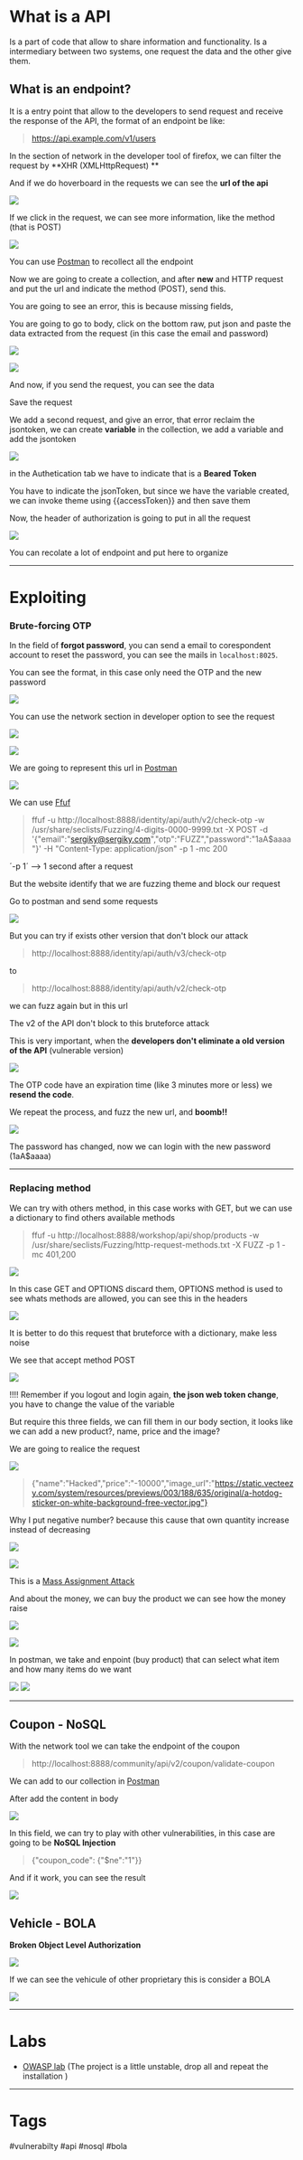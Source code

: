 
# What is a API

Is a part of code that allow to share information and functionality. Is a intermediary between two systems, one request the data and the other give them.

## What is an endpoint?

It is a entry point that allow to the developers to send request and receive the response of the API, the format of an endpoint be like:

> https://api.example.com/v1/users

In the section of network in the developer tool of firefox, we can filter the request by **XHR (XMLHttpRequest) **

And if we do hoverboard in the requests we can see the **url of the api**

![](../../Images/Pasted%20image%2020230818182428.png)

If we click in the request, we can see more information, like the method (that is POST)

![](../../Images/Pasted%20image%2020230818182644.png)

You can use [Postman](../../Tools/API/Postman.md) to recollect all the endpoint

Now we are going to create a collection, and after **new** and HTTP request and put the url and indicate the method (POST), send this.

You are going to see an error, this is because missing fields,

You are going to go to body, click on the bottom raw, put json  and paste the data extracted from the request (in this case the email and password)

![](../../Images/Pasted%20image%2020230818190247.png)

![](../../Images/Pasted%20image%2020230818190307.png)

And now, if you send the request, you can see the data

Save the request

We add a second request, and give an error, that error reclaim the jsontoken, we can create **variable** in the collection, we add a variable and add the jsontoken

![](../../Images/Pasted%20image%2020230818191143.png)

in the Authetication tab we have to indicate that is a **Beared Token**

You have to indicate the jsonToken, but since we have the variable created, we can invoke theme using {{accessToken}} and then save them

Now, the header of authorization is going to put in all the request

![](../../Images/Pasted%20image%2020230818191553.png)

You can recolate a lot of endpoint and put here to organize 

---

# Exploiting

### Brute-forcing OTP 

In the field of **forgot password**, you can send a email to corespondent account to reset the password, you can see the mails in `localhost:8025`.

You can see the format, in this case only need the OTP and the new password

![](../../Images/Pasted%20image%2020230818202651.png)

You can use the network section in developer option to see the request

![](../../Images/Pasted%20image%2020230818203101.png)

![](../../Images/Pasted%20image%2020230818203211.png)

We are going to represent this url in [Postman](../../Tools/API/Postman.md)

![](../../Images/Pasted%20image%2020230818203403.png)

We can use [Ffuf](../../Tools/Enumeration/Ffuf.md)

> ffuf -u http://localhost:8888/identity/api/auth/v2/check-otp -w /usr/share/seclists/Fuzzing/4-digits-0000-9999.txt -X POST -d '{"email":"sergiky@sergiky.com","otp":"FUZZ","password":"1aA$aaaa"}' -H "Content-Type: application/json" -p 1 -mc 200

´-p 1´ --> 1 second after a request

But the website identify that we are fuzzing theme and block our request

Go to postman and send some requests

![](../../Images/Pasted%20image%2020230818204327.png)

But you can try if exists other version that don't block our attack

> http://localhost:8888/identity/api/auth/v3/check-otp

to

> http://localhost:8888/identity/api/auth/v2/check-otp

we can fuzz again but in this url

The v2 of the API don't block to this bruteforce attack

This is very important, when the **developers don't eliminate a old version of the API** (vulnerable version)

![](../../Images/Pasted%20image%2020230818204639.png)

The OTP code have an expiration time (like 3 minutes more or less) we **resend the code**.

We repeat the process, and fuzz the new url, and **boomb!!**

![](../../Images/Pasted%20image%2020230818205745.png)

The password has changed, now we can login with the new password (1aA$aaaa)

----

### Replacing method

We can try with others method, in this case works with GET, but we can use a dictionary to find others available methods

> ffuf -u http://localhost:8888/workshop/api/shop/products -w /usr/share/seclists/Fuzzing/http-request-methods.txt -X FUZZ -p 1 -mc 401,200

![](../../Images/Pasted%20image%2020230819004702.png)

In this case GET and OPTIONS discard them, OPTIONS method is used to see whats methods are allowed, you can see this in the headers

![](../../Images/Pasted%20image%2020230819004911.png)

It is better to do this request that bruteforce with a dictionary, make less noise

We see that accept method POST

![](../../Images/Pasted%20image%2020230819005152.png)

!!!! Remember if you logout and login again, **the json web token change**, you have to change the value of the variable

But require this three fields, we can fill them in our body section, it looks like we can add a new product?, name, price and the image?

We are going to realice the request

![](../../Images/Pasted%20image%2020230819005958.png)

> {"name":"Hacked","price":"-10000","image_url":"https://static.vecteezy.com/system/resources/previews/003/188/635/original/a-hotdog-sticker-on-white-background-free-vector.jpg"}

Why I put negative number? because this cause that own quantity increase instead of decreasing

![](../../Images/Pasted%20image%2020230819010347.png)

![](../../Images/Pasted%20image%2020230819010356.png)

This is a [Mass Assignment Attack](../Mass%20Assignment%20Attack/Mass%20Assignment%20Attack.md) 

And about the money, we can buy the product we can see how the money raise

![](../../Images/Pasted%20image%2020230819010622.png)

![](../../Images/Pasted%20image%2020230819010754.png)

In postman, we take and enpoint (buy product) that can select what item and how many items do we want

![](../../Images/Pasted%20image%2020230819011002.png)
![](../../Images/Pasted%20image%2020230819011011.png)

---

## Coupon - NoSQL 

With the network tool we can take the endpoint of the coupon

> http://localhost:8888/community/api/v2/coupon/validate-coupon

We can add to our collection in [Postman](../../Tools/API/Postman.md) 

After add the content in body

![](../../Images/Pasted%20image%2020230819012657.png)

In this field, we can try to play with other vulnerabilities, in this case are going to be **NoSQL Injection**

> {"coupon_code": {"$ne":"1"}}

And if it work, you can see the result

![](../../Images/Pasted%20image%2020230819013058.png)

## Vehicle - BOLA

**Broken Object Level Authorization**

![](../../Images/Pasted%20image%2020230819013952.png)

If we can see the vehicule of other proprietary this is consider a BOLA



![](../../Images/Pasted%20image%2020230819013823.png)

---

# Labs

- [OWASP lab](https://github.com/OWASP/crAPI) (The project is a little unstable, drop all and repeat the installation )

---

# Tags

#vulnerabilty  #api #nosql #bola 